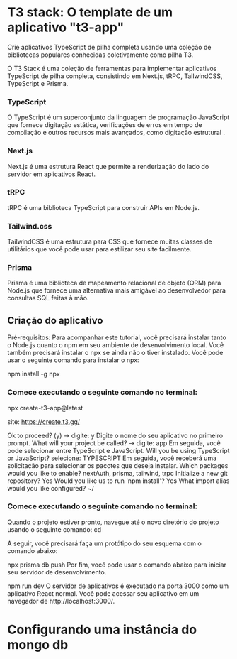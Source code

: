 # T3 stack: O template de um aplicativo "t3-app"

Crie aplicativos TypeScript de pilha completa usando uma coleção de bibliotecas populares conhecidas coletivamente como pilha T3.

O T3 Stack é uma coleção de ferramentas para implementar aplicativos TypeScript de pilha completa, consistindo em Next.js, tRPC, TailwindCSS, TypeScript e Prisma.

### TypeScript

O TypeScript é um superconjunto da linguagem de programação JavaScript que fornece digitação estática, verificações de erros em tempo de compilação e outros recursos mais avançados, como digitação estrutural .

### Next.js

Next.js é uma estrutura React que permite a renderização do lado do servidor em aplicativos React.

### tRPC

tRPC é uma biblioteca TypeScript para construir APIs em Node.js.

### Tailwind.css

TailwindCSS é uma estrutura para CSS que fornece muitas classes de utilitários que você pode usar para estilizar seu site facilmente.

### Prisma

Prisma é uma biblioteca de mapeamento relacional de objeto (ORM) para Node.js que fornece uma alternativa mais amigável ao desenvolvedor para consultas SQL feitas à mão.

## Criação do aplicativo

Pré-requisitos:
Para acompanhar este tutorial, você precisará instalar tanto o Node.js quanto o npm em seu ambiente de desenvolvimento local.
Você também precisará instalar o npx se ainda não o tiver instalado. Você pode usar o seguinte comando para instalar o npx:

npm install -g npx

### Comece executando o seguinte comando no terminal:

npx create-t3-app@latest

site: https://create.t3.gg/

Ok to proceed? (y) -> digite: y
Digite o nome do seu aplicativo no primeiro prompt.
What will your project be called? -> digite: app
Em seguida, você pode selecionar entre TypeScript e JavaScript.
Will you be using TypeScript or JavaScript? selecione: TYPESCRIPT
Em seguida, você receberá uma solicitação para selecionar os pacotes que deseja instalar.
Which packages would you like to enable? nextAuth, prisma, tailwind, trpc
Initialize a new git repository? Yes
Would you like us to run 'npm install'? Yes
What import alias would you like configured? ~/

### Comece executando o seguinte comando no terminal:

Quando o projeto estiver pronto, navegue até o novo diretório do projeto usando o seguinte comando:
cd <your-app-name>

A seguir, você precisará faça um protótipo do seu esquema com o comando abaixo:

npx prisma db push
Por fim, você pode usar o comando abaixo para iniciar seu servidor de desenvolvimento.

npm run dev
O servidor de aplicativos é executado na porta 3000 como um aplicativo React normal. Você pode acessar seu aplicativo em um navegador de http://localhost:3000/.

# Configurando uma instância do mongo db
